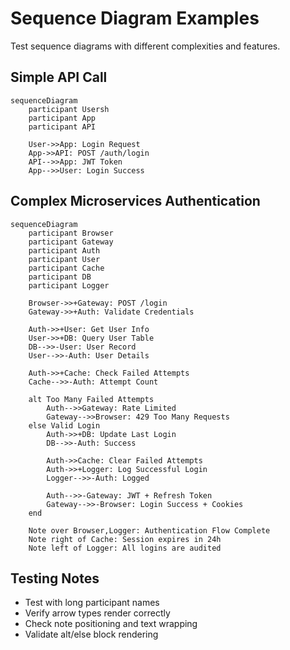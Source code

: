 # Sequence Diagram Examples

Test sequence diagrams with different complexities and features.

## Simple API Call

```mermaid
sequenceDiagram
    participant Usersh
    participant App
    participant API
    
    User->>App: Login Request
    App->>API: POST /auth/login
    API-->>App: JWT Token
    App-->>User: Login Success
```

## Complex Microservices Authentication

```mermaid
sequenceDiagram
    participant Browser
    participant Gateway
    participant Auth
    participant User
    participant Cache
    participant DB
    participant Logger
    
    Browser->>+Gateway: POST /login
    Gateway->>+Auth: Validate Credentials
    
    Auth->>+User: Get User Info
    User->>+DB: Query User Table
    DB-->>-User: User Record
    User-->>-Auth: User Details
    
    Auth->>+Cache: Check Failed Attempts
    Cache-->>-Auth: Attempt Count
    
    alt Too Many Failed Attempts
        Auth-->>Gateway: Rate Limited
        Gateway-->>Browser: 429 Too Many Requests
    else Valid Login
        Auth->>+DB: Update Last Login
        DB-->>-Auth: Success
        
        Auth->>Cache: Clear Failed Attempts
        Auth->>+Logger: Log Successful Login
        Logger-->>-Auth: Logged
        
        Auth-->>-Gateway: JWT + Refresh Token
        Gateway-->>-Browser: Login Success + Cookies
    end
    
    Note over Browser,Logger: Authentication Flow Complete
    Note right of Cache: Session expires in 24h
    Note left of Logger: All logins are audited
```

## Testing Notes

- Test with long participant names
- Verify arrow types render correctly
- Check note positioning and text wrapping
- Validate alt/else block rendering